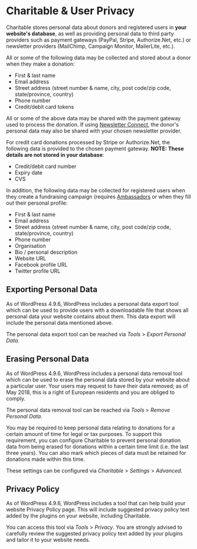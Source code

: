 # Charitable & User Privacy
Charitable stores personal data about donors and registered users in **your website's database**, as well as providing personal data to third party providers such as payment gateways (PayPal, Stripe, Authorize.Net, etc.) or newsletter providers (MailChimp, Campaign Monitor, MailerLite, etc.).

All or some of the following data may be collected and stored about a donor when they make a donation:

- First & last name
- Email address
- Street address (street number & name, city, post code/zip code, state/province, country)
- Phone number
- Credit/debit card tokens

All or some of the above data may be shared with the payment gateway used to process the donation. If using [Newsletter Connect](https://www.wpcharitable.com/extensions/charitable-newsletter-connect/), the donor's personal data may also be shared with your chosen newsletter provider.

For credit card donations processed by Stripe or Authorize.Net, the following data is provided to the chosen payment gateway. **NOTE: These details are not stored in your database**:

- Credit/debit card number
- Expiry date
- CVS

In addition, the following data may be collected for registered users when they create a fundraising campaign (requires [Ambassadors]((https://www.wpcharitable.com/extensions/charitable-ambassadors/)) or when they fill out their personal profile:

- First & last name
- Email address
- Street address (street number & name, city, post code/zip code, state/province, country)
- Phone number
- Organisation
- Bio / personal description
- Website URL
- Facebook profile URL
- Twitter profile URL

## Exporting Personal Data
As of WordPress 4.9.6, WordPress includes a personal data export tool which can be used to provide users with a downloadable file that shows all personal data your website contains about them. This data export will include the personal data mentioned above.

The personal data export tool can be reached via _Tools_ > _Export Personal Data_.

## Erasing Personal Data
As of WordPress 4.9.6, WordPress includes a personal data removal tool which can be used to erase the personal data stored by your website about a particular user. Your users may request to have their data removed; as of May 2018, this is a right of European residents and you are obliged to comply.

The personal data removal tool can be reached via _Tools_ > _Remove Personal Data_.

You may be required to keep personal data relating to donations for a certain amount of time for legal or tax purposes. To support this requirement, you can configure Charitable to prevent personal donation data from being erased for donations within a certain time limit (i.e. the last three years). You can also mark which pieces of data must be retained for donations made within this time. 

These settings can be configured via _Charitable_ > _Settings_ > _Advanced_.

## Privacy Policy
As of WordPress 4.9.6, WordPress includes a tool that can help build your website Privacy Policy page. This will include suggested privacy policy text added by the plugins on your website, including Charitable.

You can access this tool via _Tools_ > _Privacy_. You are strongly advised to carefully review the suggested privacy policy text added by your plugins and tailor it to your website needs.
